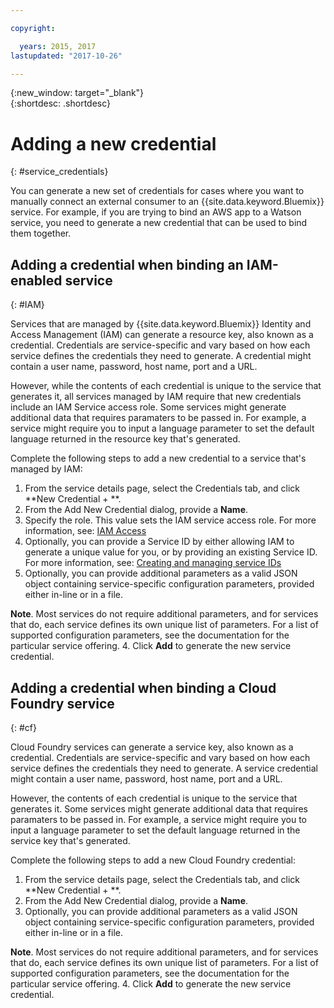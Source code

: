 ```yaml
---

copyright:

  years: 2015, 2017
lastupdated: "2017-10-26"

---
```


{:new_window: target="_blank"}  
{:shortdesc: .shortdesc}


# Adding a new credential
{: #service_credentials}

You can generate a new set of credentials for cases where you want to manually connect an external consumer to an {{site.data.keyword.Bluemix}} service. For example, if you are trying to bind an AWS app to a Watson service, you need to generate a new credential that can be used to bind them together.

## Adding a credential when binding an IAM-enabled service
{: #IAM}

Services that are managed by {{site.data.keyword.Bluemix}} Identity and Access Management (IAM) can generate a resource key, also known as a credential. Credentials are service-specific and vary based on how each service defines the credentials they need to generate. A credential might contain a user name, password, host name, port and a URL. 

However, while the contents of each credential is unique to the service that generates it, all services managed by IAM require that new credentials include an IAM Service access role. Some services might generate additional data that requires paramaters to be passed in. For example, a service might require you to input a language parameter to set the default language returned in the resource key that's generated. 

Complete the following steps to add a new credential to a service that's managed by IAM:

1. From the service details page, select the Credentials tab, and click **New Credential + **.
2. From the Add New Credential dialog, provide a **Name**.
3. Specify the role. This value sets the IAM service access role. For more information, see: [IAM Access](/docs/iam/users_roles.html#userroles)
4. Optionally, you can provide a Service ID by either allowing IAM to generate a unique value for you, or by providing an existing Service ID. For more information, see: [Creating and managing service IDs](https://console.stage1.bluemix.net/docs/iam/serviceid.html#serviceids)
3. Optionally, you can provide additional parameters as a valid JSON object containing service-specific configuration parameters, provided either in-line or in a file.

  **Note**. Most services do not require additional parameters, and for services that do, each service defines its own unique list of parameters. For a list of supported configuration parameters, see the documentation for the particular service offering.
4. Click **Add** to generate the new service credential.

## Adding a credential when binding a Cloud Foundry service
{: #cf}

Cloud Foundry services can generate a service key, also known as a credential. Credentials are service-specific and vary based on how each service defines the credentials they need to generate. A service credential might contain a user name, password, host name, port and a URL. 

However, the contents of each credential is unique to the service that generates it. Some services might generate additional data that requires paramaters to be passed in. For example, a service might require you to input a language parameter to set the default language returned in the service key that's generated. 

Complete the following steps to add a new Cloud Foundry credential:

1. From the service details page, select the Credentials tab, and click **New Credential + **.
2. From the Add New Credential dialog, provide a **Name**.
3. Optionally, you can provide additional parameters as a valid JSON object containing service-specific configuration parameters, provided either in-line or in a file.

  **Note**. Most services do not require additional parameters, and for services that do, each service defines its own unique list of parameters. For a list of supported configuration parameters, see the documentation for the particular service offering.
4. Click **Add** to generate the new service credential.

